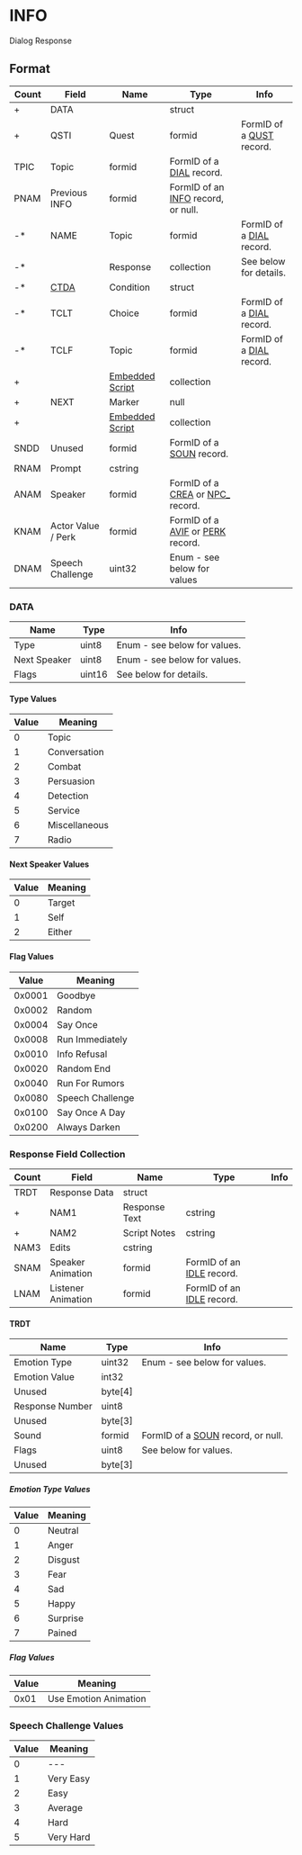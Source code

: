 INFO
====

Dialog Response

## Format

Count | Field | Name | Type | Info
------|-------|------|------|-----
+ | DATA | | struct |
+ | QSTI | Quest | formid | FormID of a [QUST](QUST.md) record.
 | TPIC | Topic | formid | FormID of a [DIAL](DIAL.md) record.
 | PNAM | Previous INFO | formid | FormID of an [INFO](INFO.md) record, or null.
-* | NAME | Topic | formid | FormID of a [DIAL](DIAL.md) record.
-* | | Response | collection | See below for details.
-* | [CTDA](Fields/CTDA.md) | Condition | struct |
-* | TCLT | Choice | formid | FormID of a [DIAL](DIAL.md) record.
-* | TCLF | Topic | formid | FormID of a [DIAL](DIAL.md) record.
+ | | [Embedded Script](Fields/Script.md) | collection |
+ | NEXT | Marker | null |
+ | | [Embedded Script](Fields/Script.md) | collection |
 | SNDD | Unused | formid | FormID of a [SOUN](SOUN.md) record.
 | RNAM | Prompt | cstring |
 | ANAM | Speaker | formid | FormID of a [CREA](CREA.md) or [NPC_](NPC_.md) record.
 | KNAM | Actor Value / Perk | formid | FormID of a [AVIF](AVIF.md) or [PERK](PERK.md) record.
 | DNAM | Speech Challenge | uint32 | Enum - see below for values

### DATA

Name | Type | Info
-----|------|-----
Type | uint8 | Enum - see below for values.
Next Speaker | uint8 | Enum - see below for values.
Flags | uint16 | See below for details.
 
#### Type Values

Value | Meaning
------|--------
0 | Topic
1 | Conversation
2 | Combat
3 | Persuasion
4 | Detection
5 | Service
6 | Miscellaneous
7 | Radio

#### Next Speaker Values

Value | Meaning
------|--------
0 | Target
1 | Self
2 | Either

#### Flag Values

Value | Meaning
------|--------
0x0001 | Goodbye
0x0002 | Random
0x0004 | Say Once
0x0008 | Run Immediately
0x0010 | Info Refusal
0x0020 | Random End
0x0040 | Run For Rumors
0x0080 | Speech Challenge
0x0100 | Say Once A Day
0x0200 | Always Darken

### Response Field Collection

Count | Field | Name | Type | Info
------|-------|------|------|-----
 | TRDT | Response Data | struct |
+ | NAM1 | Response Text | cstring |
+ | NAM2 | Script Notes | cstring |
 | NAM3 | Edits | cstring |
 | SNAM | Speaker Animation | formid | FormID of an [IDLE](IDLE.md) record.
 | LNAM | Listener Animation | formid | FormID of an [IDLE](IDLE.md) record.
 
#### TRDT

Name | Type | Info
-----|------|-----
Emotion Type | uint32 | Enum - see below for values.
Emotion Value | int32 |
Unused | byte[4] |
Response Number | uint8 |
Unused | byte[3] |
Sound | formid | FormID of a [SOUN](SOUN.md) record, or null.
Flags | uint8 | See below for values.
Unused | byte[3] |
 
##### Emotion Type Values

Value | Meaning
------|--------
0 | Neutral
1 | Anger
2 | Disgust
3 | Fear
4 | Sad
5 | Happy
6 | Surprise
7 | Pained

##### Flag Values

Value | Meaning
------|--------
0x01 | Use Emotion Animation

### Speech Challenge Values

Value | Meaning
------|--------
0 | ---
1 | Very Easy
2 | Easy
3 | Average
4 | Hard
5 | Very Hard
